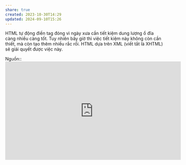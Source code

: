 ```yaml
---
share: true
created: 2023-10-30T14:29
updated: 2024-09-10T15:26
---
```

HTML tự động điền tag đóng vì ngày xưa cần tiết kiệm dung lượng ổ đĩa càng nhiều càng tốt. Tuy nhiên bây giờ thì việc tiết kiệm này không còn cần thiết, mà còn tạo thêm nhiều rắc rối. HTML dựa trên XML (viết tắt là XHTML) sẽ giải quyết được việc này.

Nguồn:: <iframe width="560" height="315" src="https://www.youtube.com/embed/RH0o-QjnwDg?si=OuKNNsHDACUtB5dZ&amp;start=229" title="YouTube video player" frameborder="0" allow="accelerometer; autoplay; clipboard-write; encrypted-media; gyroscope; picture-in-picture; web-share" referrerpolicy="strict-origin-when-cross-origin" allowfullscreen></iframe>
